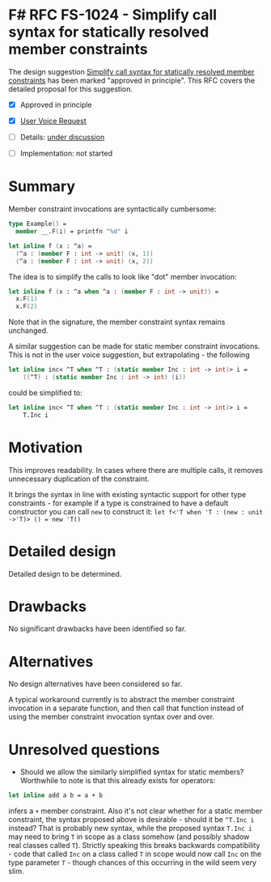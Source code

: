 # F# RFC FS-1024 - Simplify call syntax for statically resolved member constraints

The design suggestion [Simplify call syntax for statically resolved member constraints](https://fslang.uservoice.com/forums/245727-f-language/suggestions/8014059-make-call-syntax-simpler-for-statically-resolved-m) has been marked "approved in principle".
This RFC covers the detailed proposal for this suggestion.

* [x] Approved in principle
* [x] [User Voice Request](https://fslang.uservoice.com/forums/245727-f-language/suggestions/8014059-make-call-syntax-simpler-for-statically-resolved-m)
* [ ] Details: [under discussion](https://github.com/fsharp/fslang-design/issues/162)
* [ ] Implementation: not started


# Summary
[summary]: #summary

Member constraint invocations are syntactically cumbersome:

```fsharp
type Example() =
  member __.F(i) = printfn "%d" i

let inline f (x : ^a) =
  (^a : (member F : int -> unit) (x, 1))
  (^a : (member F : int -> unit) (x, 2))
```

The idea is to simplify the calls to look like "dot" member invocation:

```fsharp
let inline f (x : ^a when ^a : (member F : int -> unit)) =
  x.F(1)
  x.F(2)
```
Note that in the signature, the member constraint syntax remains unchanged.

A similar suggestion can be made for static member constraint invocations. This is not in the user voice suggestion, but extrapolating - the following

```fsharp
let inline inc< ^T when ^T : (static member Inc : int -> int)> i =
    ((^T) : (static member Inc : int -> int) (i))
```
could be simplified to:

```fsharp
let inline inc< ^T when ^T : (static member Inc : int -> int)> i =
    T.Inc i
```

# Motivation
[motivation]: #motivation

This improves readability. In cases where there are multiple calls, it removes unnecessary duplication of the constraint.

It brings the syntax in line with existing syntactic support for other type constraints - for example if a type is constrained to have a default constructor you can call `new` to construct it: `let f<'T when 'T : (new : unit ->'T)> () = new 'T()`

# Detailed design
[design]: #detailed-design

Detailed design to be determined.

# Drawbacks
[drawbacks]: #drawbacks

No significant drawbacks have been identified so far.

# Alternatives
[alternatives]: #alternatives

No design alternatives have been considered so far.

A typical workaround currently is to abstract the member constraint invocation in a separate function, and then call that function instead of using the member constraint invocation syntax over and over.

# Unresolved questions
[unresolved]: #unresolved-questions

* Should we allow the similarly simplified syntax for static members? Worthwhile to note is that this already exists for operators:
```fsharp
let inline add a b = a + b
```
infers a `+` member constraint. Also it's not clear whether for a static member constraint, the syntax proposed above is desirable - should it be `^T.Inc i` instead? That is probably new syntax, while the proposed syntax `T.Inc i` may need to bring `T` in scope as a class somehow (and possibly shadow real classes called `T`). Strictly speaking this breaks backwards compatibility - code that called `Inc` on a class called `T` in scope would now call `Inc` on the type parameter `T` - though chances of this occurring in the wild seem very slim.
